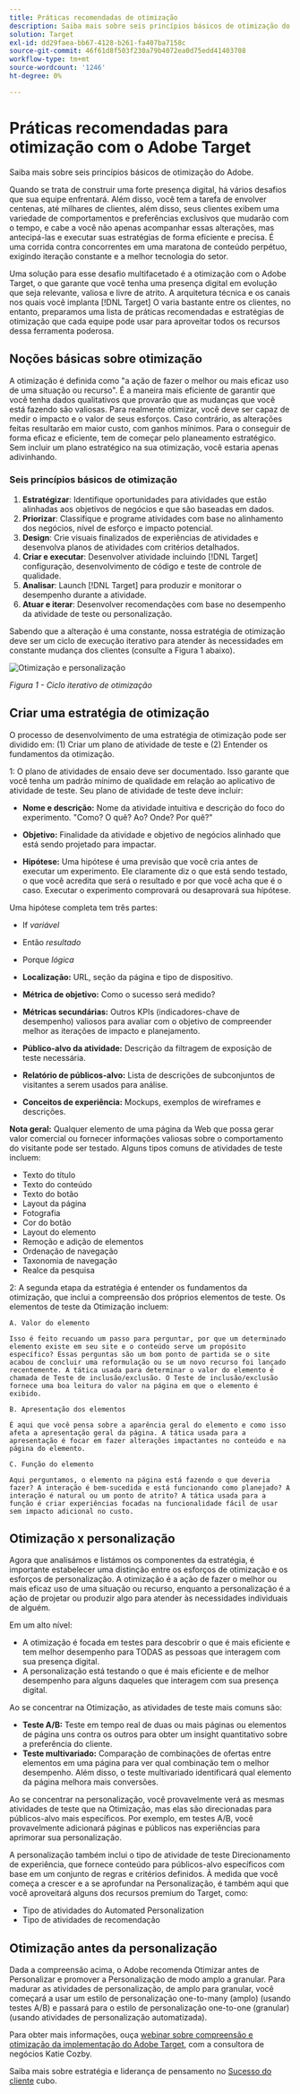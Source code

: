 ```yaml
---
title: Práticas recomendadas de otimização
description: Saiba mais sobre seis princípios básicos de otimização do Adobe.
solution: Target
exl-id: dd29faea-bb67-4128-b261-fa407ba7158c
source-git-commit: 46f61d8f503f230a79b4072ea0d75edd41403708
workflow-type: tm+mt
source-wordcount: '1246'
ht-degree: 0%

---
```


# Práticas recomendadas para otimização com o Adobe Target

Saiba mais sobre seis princípios básicos de otimização do Adobe.

Quando se trata de construir uma forte presença digital, há vários desafios que sua equipe enfrentará. Além disso, você tem a tarefa de envolver centenas, até milhares de clientes, além disso, seus clientes exibem uma variedade de comportamentos e preferências exclusivos que mudarão com o tempo, e cabe a você não apenas acompanhar essas alterações, mas antecipá-las e executar suas estratégias de forma eficiente e precisa. É uma corrida contra concorrentes em uma maratona de conteúdo perpétuo, exigindo iteração constante e a melhor tecnologia do setor.

Uma solução para esse desafio multifacetado é a otimização com o Adobe Target, o que garante que você tenha uma presença digital em evolução que seja relevante, valiosa e livre de atrito. A arquitetura técnica e os canais nos quais você implanta [!DNL Target] O varia bastante entre os clientes, no entanto, preparamos uma lista de práticas recomendadas e estratégias de otimização que cada equipe pode usar para aproveitar todos os recursos dessa ferramenta poderosa.

## Noções básicas sobre otimização

A otimização é definida como &quot;a ação de fazer o melhor ou mais eficaz uso de uma situação ou recurso&quot;. É a maneira mais eficiente de garantir que você tenha dados qualitativos que provarão que as mudanças que você está fazendo são valiosas. Para realmente otimizar, você deve ser capaz de medir o impacto e o valor de seus esforços. Caso contrário, as alterações feitas resultarão em maior custo, com ganhos mínimos. Para o conseguir de forma eficaz e eficiente, tem de começar pelo planeamento estratégico. Sem incluir um plano estratégico na sua otimização, você estaria apenas adivinhando.

### Seis princípios básicos de otimização

1. **Estratégizar**: Identifique oportunidades para atividades que estão alinhadas aos objetivos de negócios e que são baseadas em dados.
1. **Priorizar**: Classifique e programe atividades com base no alinhamento dos negócios, nível de esforço e impacto potencial.
1. **Design**: Crie visuais finalizados de experiências de atividades e desenvolva planos de atividades com critérios detalhados.
1. **Criar e executar**: Desenvolver atividade incluindo [!DNL Target] configuração, desenvolvimento de código e teste de controle de qualidade.
1. **Analisar**: Launch [!DNL Target] para produzir e monitorar o desempenho durante a atividade.
1. **Atuar e iterar**: Desenvolver recomendações com base no desempenho da atividade de teste ou personalização.

Sabendo que a alteração é uma constante, nossa estratégia de otimização deve ser um ciclo de execução iterativo para atender às necessidades em constante mudança dos clientes (consulte a Figura 1 abaixo).

![Otimização e personalização](assets/optimize-and-personalize.png)

_Figura 1 - Ciclo iterativo de otimização_

## Criar uma estratégia de otimização

O processo de desenvolvimento de uma estratégia de otimização pode ser dividido em: (1) Criar um plano de atividade de teste e (2) Entender os fundamentos da otimização.

1: O plano de atividades de ensaio deve ser documentado. Isso garante que você tenha um padrão mínimo de qualidade em relação ao aplicativo de atividade de teste. Seu plano de atividade de teste deve incluir:

* **Nome e descrição:** Nome da atividade intuitiva e descrição do foco do experimento. &quot;Como? O quê? Ao? Onde? Por quê?&quot;

* **Objetivo:** Finalidade da atividade e objetivo de negócios alinhado que está sendo projetado para impactar.

* **Hipótese:** Uma hipótese é uma previsão que você cria antes de executar um experimento. Ele claramente diz o que está sendo testado, o que você acredita que será o resultado e por que você acha que é o caso. Executar o experimento comprovará ou desaprovará sua hipótese.

Uma hipótese completa tem três partes:

* If _variável_
* Então _resultado_
* Porque _lógica_

* **Localização:** URL, seção da página e tipo de dispositivo.
* **Métrica de objetivo:** Como o sucesso será medido?
* **Métricas secundárias:** Outros KPIs (indicadores-chave de desempenho) valiosos para avaliar com o objetivo de compreender melhor as iterações de impacto e planejamento.
* **Público-alvo da atividade:** Descrição da filtragem de exposição de teste necessária.
* **Relatório de públicos-alvo:** Lista de descrições de subconjuntos de visitantes a serem usados para análise.
* **Conceitos de experiência:** Mockups, exemplos de wireframes e descrições.

**Nota geral:** Qualquer elemento de uma página da Web que possa gerar valor comercial ou fornecer informações valiosas sobre o comportamento do visitante pode ser testado. Alguns tipos comuns de atividades de teste incluem:

* Texto do título
* Texto do conteúdo
* Texto do botão
* Layout da página
* Fotografia
* Cor do botão
* Layout do elemento
* Remoção e adição de elementos
* Ordenação de navegação
* Taxonomia de navegação
* Realce da pesquisa

2: A segunda etapa da estratégia é entender os fundamentos da otimização, que inclui a compreensão dos próprios elementos de teste. Os elementos de teste da Otimização incluem:

    A. Valor do elemento
    
    Isso é feito recuando um passo para perguntar, por que um determinado elemento existe em seu site e o conteúdo serve um propósito específico? Essas perguntas são um bom ponto de partida se o site acabou de concluir uma reformulação ou se um novo recurso foi lançado recentemente. A tática usada para determinar o valor do elemento é chamada de Teste de inclusão/exclusão. O Teste de inclusão/exclusão fornece uma boa leitura do valor na página em que o elemento é exibido.
    
    B. Apresentação dos elementos
    
    É aqui que você pensa sobre a aparência geral do elemento e como isso afeta a apresentação geral da página. A tática usada para a apresentação é focar em fazer alterações impactantes no conteúdo e na página do elemento.
    
    C. Função do elemento
    
    Aqui perguntamos, o elemento na página está fazendo o que deveria fazer? A interação é bem-sucedida e está funcionando como planejado? A interação é natural ou um ponto de atrito? A tática usada para a função é criar experiências focadas na funcionalidade fácil de usar sem impacto adicional no custo.

## Otimização x personalização

Agora que analisámos e listámos os componentes da estratégia, é importante estabelecer uma distinção entre os esforços de otimização e os esforços de personalização. A otimização é a ação de fazer o melhor ou mais eficaz uso de uma situação ou recurso, enquanto a personalização é a ação de projetar ou produzir algo para atender às necessidades individuais de alguém.

Em um alto nível:

* A otimização é focada em testes para descobrir o que é mais eficiente e tem melhor desempenho para TODAS as pessoas que interagem com sua presença digital.
* A personalização está testando o que é mais eficiente e de melhor desempenho para alguns daqueles que interagem com sua presença digital.

Ao se concentrar na Otimização, as atividades de teste mais comuns são:

* **Teste A/B:** Teste em tempo real de duas ou mais páginas ou elementos de página uns contra os outros para obter um insight quantitativo sobre a preferência do cliente.
* **Teste multivariado:** Comparação de combinações de ofertas entre elementos em uma página para ver qual combinação tem o melhor desempenho. Além disso, o teste multivariado identificará qual elemento da página melhora mais conversões.

Ao se concentrar na personalização, você provavelmente verá as mesmas atividades de teste que na Otimização, mas elas são direcionadas para públicos-alvo mais específicos. Por exemplo, em testes A/B, você provavelmente adicionará páginas e públicos nas experiências para aprimorar sua personalização.

A personalização também inclui o tipo de atividade de teste Direcionamento de experiência, que fornece conteúdo para públicos-alvo específicos com base em um conjunto de regras e critérios definidos. À medida que você começa a crescer e a se aprofundar na Personalização, é também aqui que você aproveitará alguns dos recursos premium do Target, como:

* Tipo de atividades do Automated Personalization
* Tipo de atividades de recomendação

## Otimização antes da personalização

Dada a compreensão acima, o Adobe recomenda Otimizar antes de Personalizar e promover a Personalização de modo amplo a granular. Para madurar as atividades de personalização, de amplo para granular, você começará a usar um estilo de personalização one-to-many (amplo) (usando testes A/B) e passará para o estilo de personalização one-to-one (granular) (usando atividades de personalização automatizada).

Para obter mais informações, ouça [webinar sobre compreensão e otimização da implementação do Adobe Target](https://adobecustomersuccess.adobeconnect.com/pkfafpzd9yarmp4/), com a consultora de negócios Katie Cozby.

Saiba mais sobre estratégia e liderança de pensamento no [Sucesso do cliente](https://experienceleague.corp.adobe.com/docs/customer-success/customer-success/overview.html) cubo.
